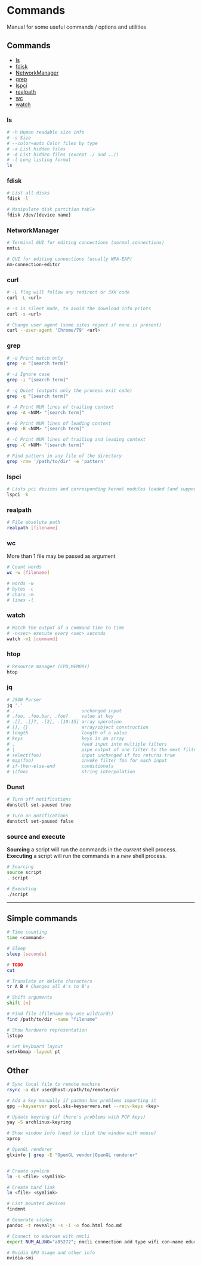 # Commands

Manual for some useful commands / options and utilities 

## Commands
- [ls](#ls)
- [fdisk](#fdisk)
- [NetworkManager](#NetworkManager)
- [grep](#grep)
- [lspci](#lspci)
- [realpath](#realpath)
- [wc](#wc)
- [watch](#watch)

### ls 
```bash
# -h Human readable size info
# -s Size
# --color=auto Color files by type
# -a List hidden files
# -A List hidden files (except ./ and ../)
# -l Long listing format
ls
```

### fdisk
```bash
# List all disks
fdisk -l

# Manipulate disk partition table
fdisk /dev/[device name]
```

### NetworkManager
```bash
# Terminal GUI for editing connections (normal connections)
nmtui

# GUI for editing connections (usually WPA-EAP)
nm-connection-editor
```


### curl
```bash
# -L flag will follow any redirect or 3XX code
curl -L <url>

# -s is silent mode, to avoid the download info prints
curl -s <url>

# Change user agent (some sites reject if none is present)
curl --user-agent 'Chrome/79' <url>

```

### grep
```bash
# -o Print match only
grep -o "[search term]"

# -i Ignore case
grep -i "[search term]"

# -q Quiet (outputs only the process exit code)
grep -q "[search term]"

# -A Print NUM lines of trailing context
grep -A <NUM> "[search term]"

# -B Print NUM lines of leading context
grep -B <NUM> "[search term]"

# -C Print NUM lines of trailing and leading context
grep -C <NUM> "[search term]"

# Find pattern in any file of the directory
grep -rnw '/path/to/dir' -e 'pattern'
```

### lspci
```bash
# Lists pci devices and corresponding kernel modules loaded (and supported ones)
lspci -k
```

### realpath
```bash
# File absolute path
realpath [filename]
```

### wc
More than 1 file may be passed as argument
```bash
# Count words
wc -w [filename]

# words -w
# bytes -c
# chars -m
# lines -l
```

### watch
```bash
# Watch the output of a command time to time
# -n<sec> execute every <sec> seconds
watch -n1 [command]
```

### htop
```bash
# Resource manager (CPU,MEMORY)
htop
```

### jq
```bash
# JSON Parser
jq '.'
# .                         unchanged input
# .foo, .foo.bar, .foo?     value at key
# .[], .[]?, .[2], .[10:15] array operation
# [], {}                    array/object construction
# length                    length of a value
# keys                      keys in an array
# ,                         feed input into multiple filters
# |                         pipe output of one filter to the next filter
# select(foo)               input unchanged if foo returns true
# map(foo)                  invoke filter foo for each input
# if-then-else-end          conditionals
# \(foo)                    string interpolation
```

### Dunst
```bash
# Turn off notifications
dunstctl set-paused true

# Turn on notifications
dunstctl set-paused false
```


### source and execute

**Sourcing** a script will run the commands in the _current_ shell process. <br/>
**Executing** a script will run the commands in a _new_ shell process.

```bash
# Sourcing
source script
. script

# Executing
./script
```

___
## Simple commands
```bash
# Time counting
time <command>

# Sleep
sleep [seconds]

# TODO
cut

# Translate or delete characters
tr A B # Changes all A's to B's

# Shift arguments
shift [n]

# Find file (filename may use wildcards)
find /path/to/dir -name "filename"

# Show hardware representation
lstopo

# Set keyboard layout
setxkbmap -layout pt
```

## Other
```bash
# Sync local file to remote machine
rsync -a dir user@host:/path/to/remote/dir

# Add a key manually if pacman has problems importing it
gpg --keyserver pool.sks-keyservers.net --recv-keys <key>

# Update keyring (if there's problems with PGP keys)
yay -S archlinux-keyring

# Show window info (need to click the window with mouse)
xprop

# OpenGL renderer
glxinfo | grep -E "OpenGL vendor|OpenGL renderer"


# Create symlink
ln -s <file> <symlink>

# Create hard link
ln <file> <symlink>

# List mounted devices
findmnt

# Generate slides
pandoc -t revealjs -s -i -o foo.html foo.md

# Connect to eduroam with nmcli
export NUM_ALUNO="a85272"; nmcli connection add type wifi con-name eduroam ifname wlp3s0  ssid "eduroam" -- wifi-sec.key-mgmt wpa-eap 802-1x.eap ttls 802-1x.identity $NUM_ALUNO@alunos.uminho.pt 802-1x.phase2-auth  mschapv2

# Nvidia GPU Usage and other info
nvidia-smi
```
